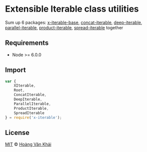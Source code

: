 
# Extensible Iterable class utilities
Sum up 6 packages: [x-iterable-base](https://www.npmjs.com/package/x-iterable-base), [concat-iterable](https://www.npmjs.com/package/concat-iterable), [deep-iterable](https://www.npmjs.com/package/deep-iterable), [parallel-iterable](https://www.npmjs.com/package/parallel-iterable), [product-iterable](https://www.npmjs.com/package/product-iterable), [spread-iterable](https://www.npmjs.com/package/spread-iterable) together

## Requirements

 * Node >= 6.0.0

## Import

```javascript
var {
    XIterable,
    Root,
    ConcatIterable,
    DeepIterable,
    ParallelIterable,
    ProductIterable,
    SpreadIterable
} = require('x-iterable');
```

## License

[MIT](https://github.com/ksxnodemodules/my-licenses/blob/master/MIT.md) © [Hoàng Văn Khải](https://github.com/KSXGitHub)

